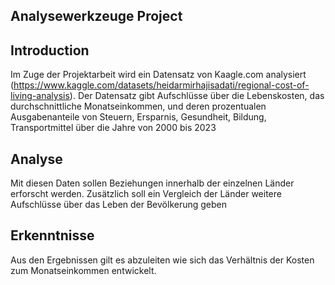 ## Analysewerkzeuge Project

## Introduction
Im Zuge der Projektarbeit wird ein Datensatz von Kaagle.com analysiert (https://www.kaggle.com/datasets/heidarmirhajisadati/regional-cost-of-living-analysis).
Der Datensatz gibt Aufschlüsse über die Lebenskosten, das durchschnittliche Monatseinkommen, und deren prozentualen Ausgabenanteile von Steuern, Ersparnis, Gesundheit, Bildung, Transportmittel über die Jahre von 2000 bis 2023

## Analyse
Mit diesen Daten sollen Beziehungen innerhalb der einzelnen Länder erforscht werden.
Zusätzlich soll ein Vergleich der Länder weitere Aufschlüsse über das Leben der Bevölkerung geben

## Erkenntnisse
Aus den Ergebnissen gilt es abzuleiten wie sich das Verhältnis der Kosten zum Monatseinkommen entwickelt.

